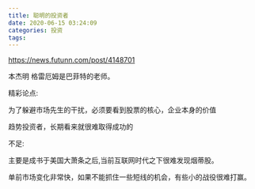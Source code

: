 ```yaml
---
title: 聪明的投资者
date: 2020-06-15 03:24:09
categories: 投资
tags:
---
```


https://news.futunn.com/post/4148701

本杰明 格雷厄姆是巴菲特的老师。

精彩论点:

为了躲避市场先生的干扰，必须要看到股票的核心，企业本身的价值

趋势投资者，长期看来就很难取得成功的


不足:

主要是成书于美国大萧条之后,当前互联网时代之下很难发现烟蒂股。

单前市场变化非常快，如果不能抓住一些短线的机会，有些小的战役很难打赢。


